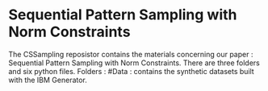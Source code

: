 # Sequential Pattern Sampling with Norm Constraints

The CSSampling reposistor contains the materials concerning our paper : Sequential Pattern Sampling with Norm Constraints. There are three folders and six python files.
Folders :
#Data : contains the synthetic datasets built with the IBM Generator.
